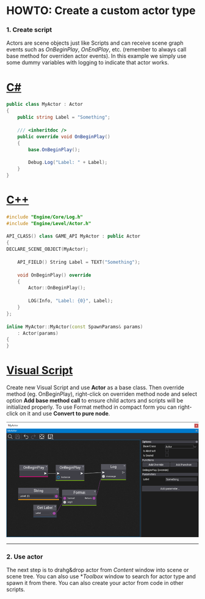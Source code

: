 # HOWTO: Create a custom actor type

### 1. Create script

Actors are scene objects just like Scripts and can receive scene graph events such as *OnBeginPlay*, *OnEndPlay*, etc. (remember to always call base method for overriden actor events). In this example we simply use some dummy variables with logging to indicate that actor works.

# [C#](#tab/code-csharp)
```cs
public class MyActor : Actor
{
    public string Label = "Something";

    /// <inheritdoc />
    public override void OnBeginPlay()
    {
        base.OnBeginPlay();

        Debug.Log("Label: " + Label);
    }
}
```
# [C++](#tab/code-cpp)
```cpp
#include "Engine/Core/Log.h"
#include "Engine/Level/Actor.h"

API_CLASS() class GAME_API MyActor : public Actor
{
DECLARE_SCENE_OBJECT(MyActor);

    API_FIELD() String Label = TEXT("Something");

    void OnBeginPlay() override
    {
        Actor::OnBeginPlay();

        LOG(Info, "Label: {0}", Label);
    }
};

inline MyActor::MyActor(const SpawnParams& params)
    : Actor(params)
{
}
```
# [Visual Script](#tab/code-vs)
Create new Visual Script and use **Actor** as a base class. Then override method (eg. OnBeginPlay), right-click on overriden method node and select option **Add base method call** to ensure child actors and scripts will be initialized properly. To use Format method in compact form you can right-click on it and use **Convert to pure node**.

![Custom Actor Visual Script](media/custom-actor-vs.png)
***

### 2. Use actor

The next step is to drahg&drop actor from *Content* window into scene or scene tree. You can also use **Toolbox* window to search for actor type and spawn it from there. You can also create your actor from code in other scripts.
